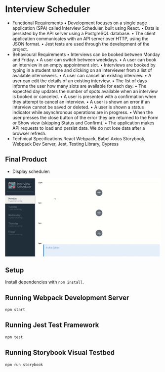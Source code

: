 # Interview Scheduler
- Functional Requirements
    • Development focuses on a single page application (SPA) called Interview Scheduler, built using React.
    • Data is persisted by the API server using a PostgreSQL database.
    • The client application communicates with an API server over HTTP, using the JSON format.
    • Jest tests are used through the development of the project.
- Behavioural Requirements
    • Interviews can be booked between Monday and Friday.
    • A user can switch between weekdays.
    • A user can book an interview in an empty appointment slot.
    • Interviews are booked by typing in a student name and clicking on an interviewer from a list of available interviewers.
    • A user can cancel an existing interview.
    • A user can edit the details of an existing interview.
    • The list of days informs the user how many slots are available for each day.
    • The expected day updates the number of spots available when an interview is booked or canceled.
    • A user is presented with a confirmation when they attempt to cancel an interview.
    • A user is shown an error if an interview cannot be saved or deleted.
    • A user is shown a status indicator while asynchronous operations are in progress.
    • When the user presses the close button of the error they are returned to the Form or Show view (skipping Status and Confirm).
    • The application makes API requests to load and persist data. We do not lose data after a browser refresh.
- Technical Specifications
        React
        Webpack, Babel
        Axios
        Storybook, Webpack Dev Server, Jest, Testing Library, Cypress

 ## Final Product
- Display scheduler:

!["Screenshot of scheduler"](https://github.com/fatimaEllabbar/scheduler/blob/master/public/docs/KR4dze7.gif)



## Setup

Install dependencies with `npm install`.

## Running Webpack Development Server

```sh
npm start
```

## Running Jest Test Framework

```sh
npm test
```

## Running Storybook Visual Testbed

```sh
npm run storybook
```

